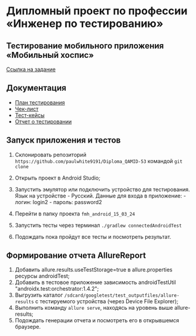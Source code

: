 # **Дипломный проект по профессии «Инженер по тестированию»**

## Тестирование мобильного приложения «Мобильный хоспис»

[Ссылка на задание](https://github.com/netology-code/qamid-diplom)

## Документация

- [План тестирования](https://github.com/...)
- [Чек-лист](https://docs.google.com/spreadsheets/d/1ZrxnuwQsNJ7UPio2beaKdWFrFnJ_XSHHxjjaoTymZY8/edit#gid=0)
- [Тест-кейсы](https://docs.google.com/spreadsheets/d/1yYTiF3Gp0JFFbQVzOsPJvgORNSt2-9okjB_O4618Mac/edit#gid=0)
- [Отчет о тестировании]()

## Запуск приложения и тестов

1. Склонировать репозиторий `https://github.com/paulwhite9191/Diploma_QAMID-53` командой `git clone`
2. Открыть проект в Android Studio;
3. Запустить эмулятор или подключить устройство для тестирования. Язык на устройстве - Русский.
   Данные для входа в приложение: - логин: login2 - пароль: password2

4. Перейти в папку проекта `fmh_android_15_03_24`
5. Запустить тесты через терминал `./gradlew connectedAndroidTest`
6. Подождать пока пройдут все тесты и посмотреть результат.

## Формирование отчета AllureReport

1. Добавить allure.results.useTestStorage=true в allure.properties ресурсы androidTest;
2. Добавить в тестовое приложение зависимость androidTestUtil "androidx.test:orchestrator:1.4.2";
3. Выгрузить каталог `/sdcard/googletest/test_outputfiles/allure-results` с тестируемого устройства (через Device File Explorer);
4. Выполнить команду `allure serve`, находясь на уровень выше allure-results;
5. Подождать генерации отчета и посмотреть его в открывшемся браузере.